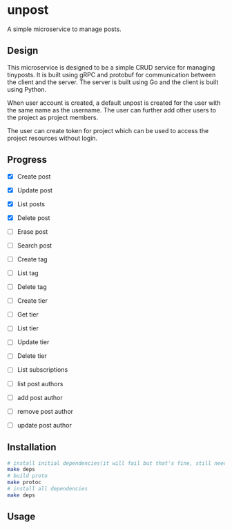 # unpost

A simple microservice to manage posts.

## Design

This microservice is designed to be a simple CRUD service for managing tinyposts. 
It is built using gRPC and protobuf for communication between the client and the server. 
The server is built using Go and the client is built using Python.

When user account is created, a default unpost is created for the user with the same name as the username.
The user can further add other users to the project as project members.

The user can create token for project which can be used to access the project resources without login.

## Progress

- [x] Create post
- [x] Update post
- [x] List posts
- [x] Delete post
- [ ] Erase post
- [ ] Search post
- [ ] Create tag
- [ ] List tag
- [ ] Delete tag
- [ ] Create tier
- [ ] Get tier
- [ ] List tier
- [ ] Update tier
- [ ] Delete tier
- [ ] List subscriptions
- [ ] list post authors
- [ ] add post author
- [ ] remove post author
- [ ] update post author


## Installation

```bash
# install initial dependencies(it will fail but that's fine, still need to run it)
make deps
# build proto
make protoc
# install all dependencies
make deps
```

## Usage
